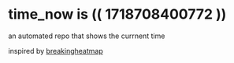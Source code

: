 # time_now is (( 1718708400772 ))

an automated repo that shows the currnent time

inspired by [breakingheatmap](https://github.com/breakingheatmap/breakingheatmap)